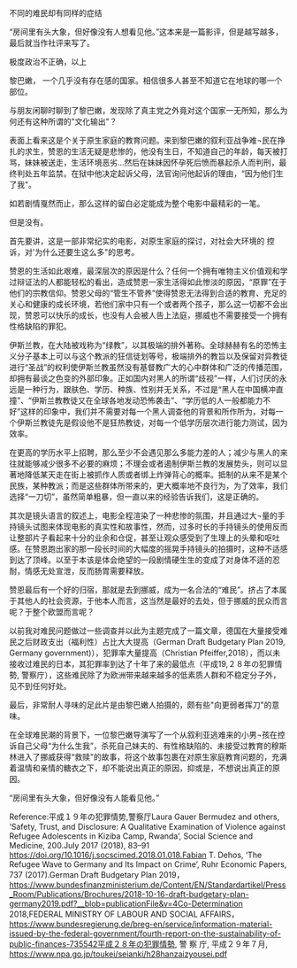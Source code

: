 不同的难民却有同样的症结​

“房间里有头大象，但好像没有人想看见他。”这本来是一篇影评，但是越写越多，最后就当作社评来写了。

极度政治不正确，以上

黎巴嫩， 一个几乎没有存在感的国家。相信很多人甚至不知道它在地球的哪一个部位。

与朋友闲聊时聊到了黎巴嫩，发现除了真主党之外竟对这个国家一无所知，那么为何还有这种所谓的"文化输出"？

表面上看来这是个关于原生家庭的教育问题。来到黎巴嫩的叙利亚战争难¬民在挣扎的求生，赞恩的生活无疑是悲惨的，他没有生日，不知道自己的年龄，每天被打骂，妹妹被送走，生活环境恶劣…然后在妹妹因怀孕死后愤而暴起杀人而判刑，最终判处五年监禁。在狱中他决定起诉父母，法官询问他起诉的理由，“因为他们生了我"。

如若剧情戛然而止，那么这样的留白必定能成为整个电影中最精彩的一笔。

但是没有。

首先要讲，这是一部非常纪实的电影，对原生家庭的探讨，对社会大环境的 控诉，对'为什么还要生这么多"的思考。

赞恩的生活如此艰难，最深层次的原因是什么？任何一个拥有唯物主义价值观和学过辩证法的人都能轻松的看出，造成赞恩一家生活得如此惨淡的原因，“原罪”在于他们的宗教信仰。赞恩父母的“管生不管养”使得赞恩无法得到合适的教育、充足的关心和健康的成长环境，若他们家中只有一个或者两个孩子，那么这一切都不会出现，赞恩可以快乐的成长，也没有人会被人告上法庭，挪威也不需要接受一个拥有性格缺陷的罪犯。

伊斯兰教，在大陆被戏称为“绿教”，以其极端的排外著称。全球赫赫有名的恐怖主义分子基本上可以与这个教派的狂信徒划等号，极端排外的教旨以及保留对异教徒进行“圣战”的权利使伊斯兰教虽然没有基督教广大的心中群体和广泛的传播范围，却拥有最谈之色变的外部印象。正如国内对黑人的所谓“歧视”一样，人们讨厌的永远是一种行为，跟肤色、学历、种族、性别并无关系，不过是“黑人在中国横冲直撞”、“伊斯兰教教徒又在全球各地发动恐怖袭击”、“学历低的人一般都能力不好”这样的印象中，我们并不需要对每一个黑人调查他的背景和所作所为，对每一个伊斯兰教徒先是假设他不是狂热教徒，对每一个低学历层次进行能力测试，因为效率。

在更高的学历水平上招聘，那么至少不会遇见那么多能力差的人；减少与黑人的来往就能够减少很多不必要的麻烦；不理会或者遏制伊斯兰教的发展势头，则可以显著地降低某天走在街上被抓作人质或者绑上炸弹背心的概率。抵制的从来不是某个民族，某种教派；而是这些群体所带来的，更大概率地不良行为，为了效率，我们选择“一刀切”，虽然简单粗暴，但一直以来的经验告诉我们，这是正确的。

其次是镜头语言的叙述上，电影全程渲染了一种悲惨的氛围，并且通过大¬量的手持镜头试图来体现电影的真实性和故事性，然而，过多时长的手持镜头的使用反而让整部片子看起来十分的业余和仓促，甚至让观众感受到了生理上的头晕和呕吐感。在赞恩跑出家的那一段长时间的大幅度的摇晃手持镜头的拍摄时，这种不适感到达了顶峰。以至于本该是体会绝望的一段剧情硬生生的变成了对身体不适的忍耐，情感无处宣泄，反而肠胃需要释放。

赞恩最后有一个好的归宿，那就是去到挪威，成为一名合法的“难民”。挤占了本属于其他人的社会资源，于他本人而言，这当然是最好的去处，但于挪威的民众而言呢？于整个欧盟而言呢？

以前我对难民问题做过一些调查并以此为主题完成了一篇文章，德国在大量接受难民之后财政支出（福利性）占比大大提高（German Draft Budgetary Plan 2019, Germany government)），犯罪率大量提高（Christian Pfeiffer,2018），而以未接收过难民的日本，其犯罪率到达了十年了来的最低点（平成19,２８年の犯罪情勢, 警察庁），这些难民除了为欧洲带来越来越多的低素质人群和不稳定分子外，见不到任何好处。

最后，非常耐人寻味的足此片是由黎巴嫩人拍摄的，颇有些"向更弱者挥刀"的意味。

在全球难民潮的背景下，一位黎巴嫩导演写了一个从叙利亚逃难来的小男¬孩在控诉自己父母“为什么生我”，杀死自己妹夫的、有性格缺陷的、未接受过教育的穆斯林进入了挪威获得“救赎"的故事，将这个故事包裹在对原生家庭教育问题的，充满着温情和亲情的糖衣之下，却不能说出真正的原因，抑或是，不想说出真正的原因。

“房间里有头大象，但好像没有人能看见他。”

Reference:平成１９年の犯罪情势,警察厅Laura Gauer Bermudez and others, ‘Safety, Trust, and Disclosure: A Qualitative Examination of Violence against Refugee Adolescents in Kiziba Camp, Rwanda’, Social Science and Medicine, 200.July 2017 (2018), 83–91 https://doi.org/10.1016/j.socscimed.2018.01.018.Fabian T. Dehos, ‘The Refugee Wave to Germany and Its Impact on Crime’, Ruhr Economic Papers, 737 (2017).German Draft Budgetary Plan 2019，https://www.bundesfinanzministerium.de/Content/EN/Standardartikel/Press_Room/Publications/Brochures/2018-10-16-draft-budgetary-plan-germany2019.pdf?__blob=publicationFile&v=4Co-Determination 2018,FEDERAL MINISTRY OF LABOUR AND SOCIAL AFFAIRS，https://www.bundesregierung.de/breg-en/service/information-material-issued-by-the-federal-government/fourth-report-on-the-sustainability-of-public-finances-735542平成２８年の犯罪情勢, 警 察 庁, 平成２９年７月, https://www.npa.go.jp/toukei/seianki/h28hanzaizyousei.pdf